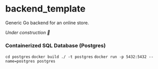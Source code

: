 # backend_template
Generic Go backend for an online store.

*Under construction 👷*

### Containerized SQL Database (Postgres)
`cd postgres`
`docker build ./ -t postgres`
`docker run -p 5432:5432 --name=postgres postgres`